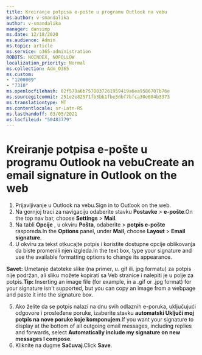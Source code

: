 ```yaml
---
title: Kreiranje potpisa e-pošte u programu Outlook na vebu
ms.author: v-smandalika
author: v-smandalika
manager: dansimp
ms.date: 12/18/2020
ms.audience: Admin
ms.topic: article
ms.service: o365-administration
ROBOTS: NOINDEX, NOFOLLOW
localization_priority: Normal
ms.collection: Adm_O365
ms.custom:
- "1200009"
- "7310"
ms.openlocfilehash: 02f579a6b7570037261959419a6ea9586707b76e
ms.sourcegitcommit: 251e2e82571fb3bb1fbe3dbf7bfca30e004b3373
ms.translationtype: MT
ms.contentlocale: sr-Latn-RS
ms.lasthandoff: 03/05/2021
ms.locfileid: "50483779"
---
```

# <a name="create-an-email-signature-in-outlook-on-the-web"></a><span data-ttu-id="4b2a0-102">Kreiranje potpisa e-pošte u programu Outlook na vebu</span><span class="sxs-lookup"><span data-stu-id="4b2a0-102">Create an email signature in Outlook on the web</span></span>

1. <span data-ttu-id="4b2a0-103">Prijavljivanje u Outlook na vebu.</span><span class="sxs-lookup"><span data-stu-id="4b2a0-103">Sign in to Outlook on the web.</span></span>
2. <span data-ttu-id="4b2a0-104">Na gornjoj traci za navigaciju odaberite stavku **Postavke**  >  **e-pošte**.</span><span class="sxs-lookup"><span data-stu-id="4b2a0-104">On the top nav bar, choose **Settings** > **Mail**.</span></span>
3. <span data-ttu-id="4b2a0-105">Na tabli **Opcije** , u okviru **Pošta**, odaberite   >  **potpis e-pošte** rasporeda.</span><span class="sxs-lookup"><span data-stu-id="4b2a0-105">In the **Options** panel, under **Mail**, choose **Layout** > **Email signature**.</span></span>
4. <span data-ttu-id="4b2a0-106">U okviru za tekst otkucajte potpis i koristite dostupne opcije oblikovanja da biste promenili njen izgleda.</span><span class="sxs-lookup"><span data-stu-id="4b2a0-106">In the text box, type your signature and use the available formatting options to change its appearance.</span></span>

<span data-ttu-id="4b2a0-107">**Savet:** Umetanje datoteke slike (na primer, u. gif ili. jpg formatu) za potpis nije podržan, ali sliku možete kopirati sa Veb stranice i nalepiti je u polje za potpis.</span><span class="sxs-lookup"><span data-stu-id="4b2a0-107">**Tip:** Inserting an image file (for example, in a .gif or .jpg format) for your signature isn't supported, but you can copy an image from a webpage and paste it into the signature box.</span></span>

5. <span data-ttu-id="4b2a0-108">Ako želite da se potpis nalazi na dnu svih odlaznih e-poruka, uključujući odgovore i prosleđene poruke, izaberite stavku **automatski Uključi moj potpis na nove poruke koje komponujem**.</span><span class="sxs-lookup"><span data-stu-id="4b2a0-108">If you want your signature to display at the bottom of all outgoing email messages, including replies and forwards, select **Automatically include my signature on new messages I compose**.</span></span>
6. <span data-ttu-id="4b2a0-109">Kliknite na dugme **Sačuvaj**.</span><span class="sxs-lookup"><span data-stu-id="4b2a0-109">Click **Save**.</span></span>
